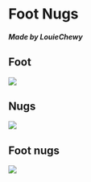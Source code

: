 <!DOCTYPE>
<HTML>
</HTML>
<title> Foot Nugs</title>
<Head>
</head>
<body> 
<h1>Foot Nugs</h1>
<h5>Made by LouieChewy<h5>
<h2>Foot</h2>
<img src="https://upload.wikimedia.org/wikipedia/commons/thumb/9/93/Human_male_foot.jpg/1280px-Human_male_foot.jpg">
<h2>Nugs</h2>
<img src="https://upload.wikimedia.org/wikipedia/commons/thumb/d/d0/McDonalds-Chicken-McNuggets.jpg/1920px-McDonalds-Chicken-McNuggets.jpg">
<h2>Foot nugs</h2>
<img src="https://vignette.wikia.nocookie.net/pewdiepie/images/e/ef/Sven-mc.png/revision/latest/top-crop/width/360/height/450?cb=20190922220753">


</body>
</html>
